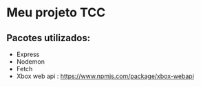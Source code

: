 # Meu projeto TCC

## Pacotes utilizados:

* Express
* Nodemon
* Fetch
* Xbox web api : https://www.npmjs.com/package/xbox-webapi